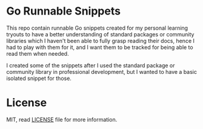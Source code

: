 Go Runnable Snippets
====================

This repo contain runnable Go snippets created for my personal learning tryouts to have a better understanding of standard packages or community libraries which I haven't been able to fully grasp reading their docs, hence I had to play with them for it, and I want them to be tracked for being able to read them when needed.

I created some of the snippets after I used the standard package or community library in professional development, but I wanted to have a basic isolated snippet for those.


License
=======
MIT, read [LICENSE](https://github.com/ifraixedes/go-runnable-snippets/blob/master/LICENSE) file for more information.
